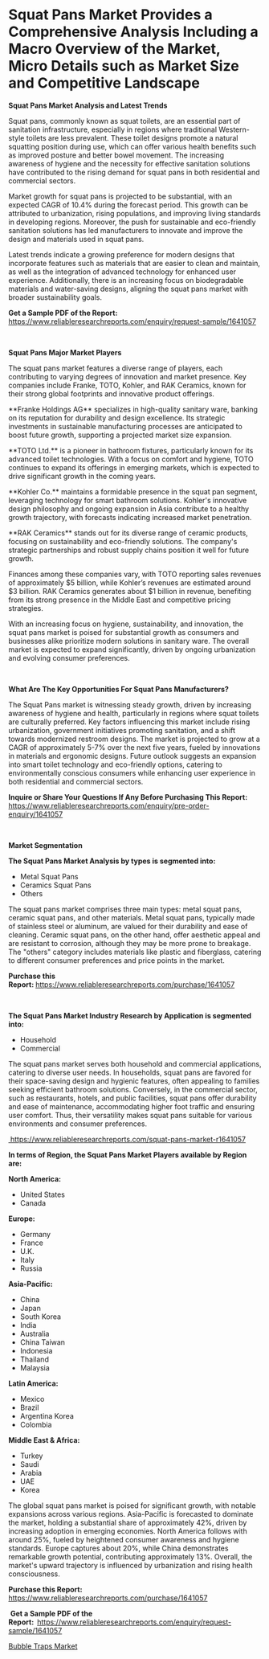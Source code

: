 <p><h1>Squat Pans Market Provides a Comprehensive Analysis Including a Macro Overview of the Market, Micro Details such as Market Size and Competitive Landscape</h1></p><p><strong>Squat Pans Market Analysis and Latest Trends</strong></p>
<p><p>Squat pans, commonly known as squat toilets, are an essential part of sanitation infrastructure, especially in regions where traditional Western-style toilets are less prevalent. These toilet designs promote a natural squatting position during use, which can offer various health benefits such as improved posture and better bowel movement. The increasing awareness of hygiene and the necessity for effective sanitation solutions have contributed to the rising demand for squat pans in both residential and commercial sectors.</p><p>Market growth for squat pans is projected to be substantial, with an expected CAGR of 10.4% during the forecast period. This growth can be attributed to urbanization, rising populations, and improving living standards in developing regions. Moreover, the push for sustainable and eco-friendly sanitation solutions has led manufacturers to innovate and improve the design and materials used in squat pans. </p><p>Latest trends indicate a growing preference for modern designs that incorporate features such as materials that are easier to clean and maintain, as well as the integration of advanced technology for enhanced user experience. Additionally, there is an increasing focus on biodegradable materials and water-saving designs, aligning the squat pans market with broader sustainability goals.</p></p>
<p><strong>Get a Sample PDF of the Report:&nbsp;</strong> <a href="https://www.reliableresearchreports.com/enquiry/request-sample/1641057?utm_campaign=3557&utm_medium=2&utm_source=Github&utm_content=ia&utm_term=11042025&utm_id=squat-pans">https://www.reliableresearchreports.com/enquiry/request-sample/1641057</a></p>
<p>&nbsp;</p>
<p><strong>Squat Pans Major Market Players</strong></p>
<p><p>The squat pans market features a diverse range of players, each contributing to varying degrees of innovation and market presence. Key companies include Franke, TOTO, Kohler, and RAK Ceramics, known for their strong global footprints and innovative product offerings.</p><p>**Franke Holdings AG** specializes in high-quality sanitary ware, banking on its reputation for durability and design excellence. Its strategic investments in sustainable manufacturing processes are anticipated to boost future growth, supporting a projected market size expansion.</p><p>**TOTO Ltd.** is a pioneer in bathroom fixtures, particularly known for its advanced toilet technologies. With a focus on comfort and hygiene, TOTO continues to expand its offerings in emerging markets, which is expected to drive significant growth in the coming years.</p><p>**Kohler Co.** maintains a formidable presence in the squat pan segment, leveraging technology for smart bathroom solutions. Kohler's innovative design philosophy and ongoing expansion in Asia contribute to a healthy growth trajectory, with forecasts indicating increased market penetration.</p><p>**RAK Ceramics** stands out for its diverse range of ceramic products, focusing on sustainability and eco-friendly solutions. The company's strategic partnerships and robust supply chains position it well for future growth.</p><p>Finances among these companies vary, with TOTO reporting sales revenues of approximately $5 billion, while Kohler’s revenues are estimated around $3 billion. RAK Ceramics generates about $1 billion in revenue, benefiting from its strong presence in the Middle East and competitive pricing strategies.</p><p>With an increasing focus on hygiene, sustainability, and innovation, the squat pans market is poised for substantial growth as consumers and businesses alike prioritize modern solutions in sanitary ware. The overall market is expected to expand significantly, driven by ongoing urbanization and evolving consumer preferences.</p></p>
<p>&nbsp;</p>
<p><strong>What Are The Key Opportunities For Squat Pans Manufacturers?</strong></p>
<p><p>The Squat Pans market is witnessing steady growth, driven by increasing awareness of hygiene and health, particularly in regions where squat toilets are culturally preferred. Key factors influencing this market include rising urbanization, government initiatives promoting sanitation, and a shift towards modernized restroom designs. The market is projected to grow at a CAGR of approximately 5-7% over the next five years, fueled by innovations in materials and ergonomic designs. Future outlook suggests an expansion into smart toilet technology and eco-friendly options, catering to environmentally conscious consumers while enhancing user experience in both residential and commercial sectors.</p></p>
<p><strong>Inquire or Share Your Questions If Any Before Purchasing This Report:</strong> <a href="https://www.reliableresearchreports.com/enquiry/pre-order-enquiry/1641057?utm_campaign=3557&utm_medium=2&utm_source=Github&utm_content=ia&utm_term=11042025&utm_id=squat-pans">https://www.reliableresearchreports.com/enquiry/pre-order-enquiry/1641057</a></p>
<p>&nbsp;</p>
<p><strong>Market Segmentation</strong></p>
<p><strong>The Squat Pans Market Analysis by types is segmented into:</strong></p>
<p><ul><li>Metal Squat Pans</li><li>Ceramics Squat Pans</li><li>Others</li></ul></p>
<p><p>The squat pans market comprises three main types: metal squat pans, ceramic squat pans, and other materials. Metal squat pans, typically made of stainless steel or aluminum, are valued for their durability and ease of cleaning. Ceramic squat pans, on the other hand, offer aesthetic appeal and are resistant to corrosion, although they may be more prone to breakage. The "others" category includes materials like plastic and fiberglass, catering to different consumer preferences and price points in the market.</p></p>
<p><strong>Purchase this Report:&nbsp;</strong><a href="https://www.reliableresearchreports.com/purchase/1641057?utm_campaign=3557&utm_medium=2&utm_source=Github&utm_content=ia&utm_term=11042025&utm_id=squat-pans">https://www.reliableresearchreports.com/purchase/1641057</a></p>
<p>&nbsp;</p>
<p><strong>The Squat Pans Market Industry Research by Application is segmented into:</strong></p>
<p><ul><li>Household</li><li>Commercial</li></ul></p>
<p><p>The squat pans market serves both household and commercial applications, catering to diverse user needs. In households, squat pans are favored for their space-saving design and hygienic features, often appealing to families seeking efficient bathroom solutions. Conversely, in the commercial sector, such as restaurants, hotels, and public facilities, squat pans offer durability and ease of maintenance, accommodating higher foot traffic and ensuring user comfort. Thus, their versatility makes squat pans suitable for various environments and consumer preferences.</p></p>
<p><a href="https://www.reliableresearchreports.com/squat-pans-market-r1641057?utm_campaign=3557&utm_medium=2&utm_source=Github&utm_content=ia&utm_term=11042025&utm_id=squat-pans">&nbsp;https://www.reliableresearchreports.com/squat-pans-market-r1641057</a></p>
<p><strong>In terms of Region, the Squat Pans Market Players available by Region are:</strong></p>
<p>
    <p> <strong> North America: </strong>
        <ul>
            <li>United States</li>
            <li>Canada</li>
        </ul>
        </p> 
    <p> <strong> Europe: </strong>
        <ul>
            <li>Germany</li>
            <li>France</li>
            <li>U.K.</li>
            <li>Italy</li>
            <li>Russia</li>
        </ul>
        </p> 
    <p> <strong> Asia-Pacific: </strong>
        <ul>
            <li>China</li>
            <li>Japan</li>
            <li>South Korea</li>
            <li>India</li>
            <li>Australia</li>
            <li>China Taiwan</li>
            <li>Indonesia</li>
            <li>Thailand</li>
            <li>Malaysia</li>
        </ul>
        </p> 
    <p> <strong> Latin America: </strong>
        <ul>
            <li>Mexico</li>
            <li>Brazil</li>
            <li>Argentina Korea</li>
            <li>Colombia</li>
        </ul>
        </p> 
    <p> <strong> Middle East & Africa: </strong>
        <ul>
            <li>Turkey</li>
            <li>Saudi</li>
            <li>Arabia</li>
            <li>UAE</li>
            <li>Korea</li>
        </ul>
    </p>
    </p>
<p><p>The global squat pans market is poised for significant growth, with notable expansions across various regions. Asia-Pacific is forecasted to dominate the market, holding a substantial share of approximately 42%, driven by increasing adoption in emerging economies. North America follows with around 25%, fueled by heightened consumer awareness and hygiene standards. Europe captures about 20%, while China demonstrates remarkable growth potential, contributing approximately 13%. Overall, the market's upward trajectory is influenced by urbanization and rising health consciousness.</p></p>
<p><strong>Purchase this Report: </strong><a href="https://www.reliableresearchreports.com/purchase/1641057?utm_campaign=3557&utm_medium=2&utm_source=Github&utm_content=ia&utm_term=11042025&utm_id=squat-pans">https://www.reliableresearchreports.com/purchase/1641057</a></p>
<p>&nbsp;<strong>Get a Sample PDF of the Report:&nbsp;&nbsp;</strong><a href="https://www.reliableresearchreports.com/enquiry/request-sample/1641057?utm_campaign=3557&utm_medium=2&utm_source=Github&utm_content=ia&utm_term=11042025&utm_id=squat-pans">https://www.reliableresearchreports.com/enquiry/request-sample/1641057</a></p>
<p><strong></strong></p>
<p><p><a href="https://github.com/busamoleankk/Market-Research-Report-List-1/blob/main/bubble-traps-market.md?utm_campaign=3557&utm_medium=2&utm_source=Github&utm_content=ia&utm_term=11042025&utm_id=squat-pans">Bubble Traps Market</a></p></p>